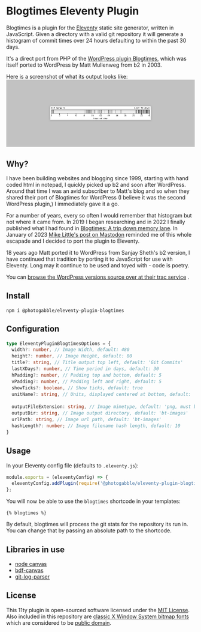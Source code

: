 # Blogtimes Eleventy Plugin

Blogtimes is a plugin for the [Eleventy](https://github.com/11ty/eleventy) static site generator, written in JavaScript.
Given a directory with a valid git repository it will generate a histogram of commit times over 24 hours defaulting to
within the past 30 days.

It's a direct port from PHP of
the [WordPress plugin Blogtimes](https://photogabble.co.uk/noteworthy/blogtimes-a-trip-down-memory-lane/), which was
itself ported to WordPress by Matt Mullenweg from b2 in 2003.

Here is a screenshot of what its output looks like:
![Blogtimes Histogram of git commit times, the x axis is in hours from 0 to 23, there are vertical lines to show minutes from midnight each git commit was made. The lines are shaded, the darker they are the more commits there were at that time](blogtimes.png)

## Why?

I have been building websites and blogging since 1999, starting with hand coded html in notepad, I quickly picked up b2
and soon after WordPress. Around that time I was an avid subscriber to Matt's blog and so when they shared their port of
Blogtimes for WordPress (I believe it was the second WordPress plugin,) I immediately gave it a go.

For a number of years, every so often I would remember that histogram but not where it came from. In 2019 I began
researching and in 2022 I finally published what I had found
in [Blogtimes: A trip down memory lane](https://photogabble.co.uk/noteworthy/blogtimes-a-trip-down-memory-lane/). In
January of 2023 [Mike Little's post on Mastodon](https://notacult.social/@mikelittle@mastodon.online/109750328046847753)
reminded me of this whole escapade and I decided to port the plugin to Eleventy.

18 years ago Matt ported it to WordPress from Sanjay Sheth's b2 version, I have continued that tradition by porting it
to JavaScript for use with Eleventy. Long may it continue to be used and toyed with - code is poetry.

You
can [browse the WordPress versions source over at their trac service](https://plugins.trac.wordpress.org/browser/blogtimes/)
.

## Install

```
npm i @photogabble/eleventy-plugin-blogtimes
```

## Configuration

```ts
type EleventyPluginBlogtimesOptions = {
  width?: number, // Image Width, default: 480
  height?: number, // Image Height, default: 80
  title?: string, // Title output top left, default: 'Git Commits'
  lastXDays?: number, // Time period in days, default: 30
  hPadding?: number, // Padding top and bottom, default: 5
  vPadding?: number, // Padding left and right, default: 5
  showTicks?: boolean, // Show ticks, default: true
  unitName?: string, // Units, displayed centered at bottom, default: 'hour of day'

  outputFileExtension: string, // Image mimetype, default: 'png, must be either png or jpg
  outputDir: string, // Image output directory, default: 'bt-images'
  urlPath: string, // Image url path, default: 'bt-images'
  hashLength?: number; // Image filename hash length, default: 10
}
```

## Usage

In your Eleventy config file (defaults to `.eleventy.js`):

```js
module.exports = (eleventyConfig) => {
  eleventyConfig.addPlugin(require('@photogabble/eleventy-plugin-blogtimes'),{});
};
```

You will now be able to use the `blogtimes` shortcode in your templates:

```nunjucks
{% blogtimes %}
```

By default, blogtimes will process the git stats for the repository its run in. You can change that by passing an absolute path to the shortcode.

## Libraries in use

- [node canvas](https://www.npmjs.com/package/canvas)
- [bdf-canvas](https://www.npmjs.com/package/bdf-canvas)
- [git-log-parser](https://www.npmjs.com/package/git-log-parser)

## License

This 11ty plugin is open-sourced software licensed under the [MIT License](LICENSE). Also included in this repository
are [classic X Window System bitmap fonts](https://www.cl.cam.ac.uk/~mgk25/ucs-fonts.html) which are considered to
be [public domain](https://creativecommons.org/publicdomain/mark/1.0/).
